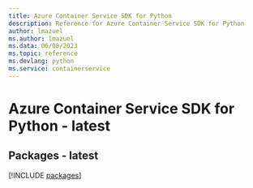 ```yaml
---
title: Azure Container Service SDK for Python
description: Reference for Azure Container Service SDK for Python
author: lmazuel
ms.author: lmazuel
ms.data: 06/08/2023
ms.topic: reference
ms.devlang: python
ms.service: containerservice
---
```

# Azure Container Service SDK for Python - latest
## Packages - latest
[!INCLUDE [packages](container-service-index.md)]